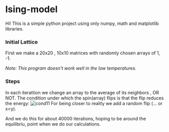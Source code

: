 # Ising-model
Hi!
This is a simple python project using only numpy, math and matplotlib libraries.


### Initial Lattice
First we make a 20x20 , 10x10 matrices with randomly chosen arrays of 1, -1.

*Note: This program doesn't work well in the low temperatures.*


### Steps
In each iterattion we change an array to the average of its neighbors , OR NOT.
The condition under which the spin(array) flips is that the flip reduces the energy:
![cond11](https://user-images.githubusercontent.com/47470358/120798982-61480780-c553-11eb-87a8-9dc9c1d97bf0.png)
For being closer to reality we add a random flip (... or x<y).


And we do this for about 40000 iterations, hoping to be around the equilibriu, point when we do our calculations.

